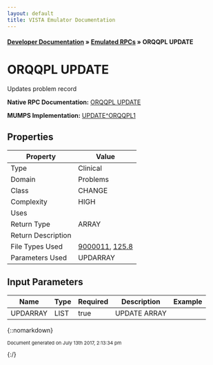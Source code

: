 ```yaml
---
layout: default
title: VISTA Emulator Documentation
---
```


#### [Developer Documentation](../index) &#187; [Emulated RPCs](TableOfContents) &#187; ORQQPL UPDATE<br/>
# ORQQPL UPDATE

Updates problem record

**Native RPC Documentation:** [ORQQPL UPDATE](../VISTARPC/ORQQPL_UPDATE)

**MUMPS Implementation:** [UPDATE^ORQQPL1](http://code.osehra.org/dox/Routine_ORQQPL1_source.html)

## Properties

Property | Value
--- | ---
Type | Clinical
Domain | Problems
Class | CHANGE
Complexity | HIGH
Uses | 
Return Type | ARRAY
Return Description | 
File Types Used | [9000011](../VDM/Problem-9000011), [125.8](../VDM/Problem_List_Audit-125_8)
Parameters Used | UPDARRAY


## Input Parameters

Name | Type | Required | Description | Example
--- | --- | --- | --- | ---
UPDARRAY | LIST | true | UPDATE ARRAY | 

{::nomarkdown} <br/><p style="font-size: 11px">Document generated on July 13th 2017, 2:13:34 pm</p>{:/}